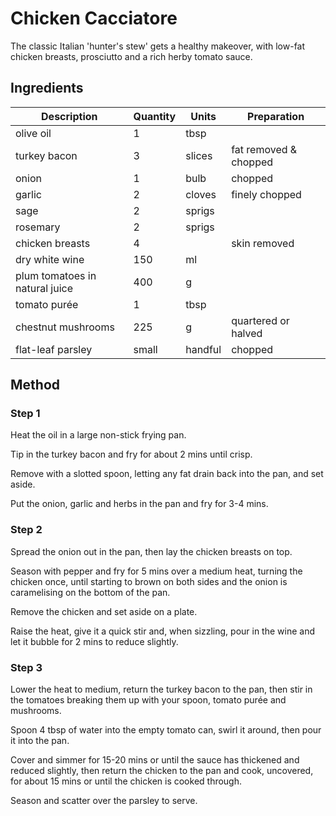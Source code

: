 # Chicken Cacciatore

The classic Italian 'hunter's stew' gets a healthy makeover, with low-fat chicken breasts, prosciutto and a rich herby tomato sauce.

## Ingredients

| Description | Quantity | Units | Preparation |
| --- | --- | --- | --- |
| olive oil | 1 | tbsp | |
| turkey bacon | 3 | slices | fat removed & chopped |
| onion | 1 | bulb | chopped |
| garlic | 2 | cloves | finely chopped |
| sage | 2 | sprigs | |
| rosemary | 2 | sprigs | |
| chicken breasts | 4 | | skin removed |
| dry white wine | 150 | ml | |
| plum tomatoes in natural juice | 400 | g | |
| tomato purée | 1 | tbsp | |
| chestnut mushrooms | 225 | g | quartered or halved |
| flat-leaf parsley | small | handful | chopped |

## Method

### Step 1

Heat the oil in a large non-stick frying pan.

Tip in the turkey bacon and fry for about 2 mins until crisp.

Remove with a slotted spoon, letting any fat drain back into the pan, and set aside.

Put the onion, garlic and herbs in the pan and fry for 3-4 mins.

### Step 2

Spread the onion out in the pan, then lay the chicken breasts on top.

Season with pepper and fry for 5 mins over a medium heat, turning the chicken once, until starting to brown on both sides and the onion is caramelising on the bottom of the pan.

Remove the chicken and set aside on a plate.

Raise the heat, give it a quick stir and, when sizzling, pour in the wine and let it bubble for 2 mins to reduce slightly.

### Step 3

Lower the heat to medium, return the turkey bacon to the pan, then stir in the tomatoes breaking them up with your spoon, tomato purée and mushrooms.

Spoon 4 tbsp of water into the empty tomato can, swirl it around, then pour it into the pan.

Cover and simmer for 15-20 mins or until the sauce has thickened and reduced slightly, then return the chicken to the pan and cook, uncovered, for about 15 mins or until the chicken is cooked through.
  
Season and scatter over the parsley to serve.
